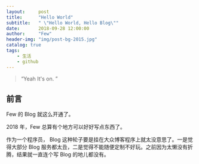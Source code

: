 ```yaml
---
layout:     post
title:      "Hello World"
subtitle:   " \"Hello World, Hello Blog\""
date:       2018-09-28 12:00:00
author:     "Few"
header-img: "img/post-bg-2015.jpg"
catalog: true
tags:
    - 生活
    - github
---
```


> “Yeah It's on. ”


## 前言

Few 的 Blog 就这么开通了。

2018 年，Few 总算有个地方可以好好写点东西了。


作为一个程序员， Blog 这种轮子要是挂在大众博客程序上就太没意思了。一是觉得大部分 Blog 服务都太丑，二是觉得不能随便定制不好玩。之前因为太懒没有折腾，结果就一直连个写 Blog 的地儿都没有。



